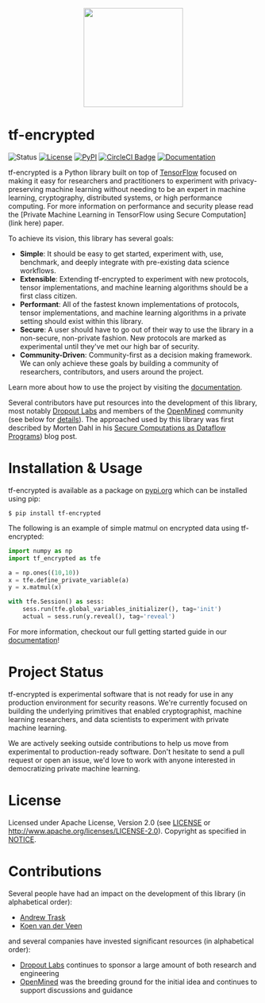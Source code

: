 <p align="center">
<img align="center" width="200" height="200" src="./img/logo.png"/>
</p>

# tf-encrypted

![Status](https://img.shields.io/badge/status-alpha-blue.svg)  [![License](https://img.shields.io/github/license/mortendahl/tf-encrypted.svg)](./LICENSE)  [![PyPI](https://img.shields.io/pypi/v/tf-encrypted.svg)](https://pypi.org/project/tf-encrypted/) [![CircleCI Badge](https://circleci.com/gh/mortendahl/tf-encrypted/tree/master.svg?style=svg)](https://circleci.com/gh/mortendahl/tf-encrypted/tree/master) [![Documentation](https://img.shields.io/badge/api-reference-blue.svg)](https://tf-encrypted.readthedocs.io/en/latest/)

tf-encrypted is a Python library built on top of [TensorFlow](https://www.tensorflow.org) focused on making it easy for researchers and practitioners to experiment with privacy-preserving machine learning without needing to be an expert in machine learning, cryptography, distributed systems, or high performance computing. For more information on performance and security please read the [Private Machine Learning in TensorFlow using Secure Computation](link here) paper.

To achieve its vision, this library has several goals:

- **Simple**: It should be easy to get started, experiment with, use, benchmark, and deeply integrate with pre-existing data science workflows.
- **Extensible**: Extending tf-encrypted to experiment with new protocols, tensor implementations, and machine learning algorithms should be a first class citizen.
- **Performant**: All of the fastest known implementations of protocols, tensor implementations, and machine learning algorithms in a private setting should exist within this library.
- **Secure**: A user should have to go out of their way to use the library in a non-secure, non-private fashion. New protocols are marked as experimental until they've met our high bar of security.
- **Community-Driven**: Community-first as a decision making framework. We can only achieve these goals by building a community of researchers, contributors, and users around the project.

Learn more about how to use the project by visiting the [documentation](https://tf-encrypted.readthedocs.io/en/latest/index.html).

Several contributors have put resources into the development of this library, most notably [Dropout Labs](https://dropoutlabs.com/) and members of the [OpenMined](https://www.openmined.org/) community (see below for [details](#contributions)). The approached used by this library was first described by Morten Dahl in his [Secure Computations as Dataflow Programs](https://mortendahl.github.io/2018/03/01/secure-computation-as-dataflow-programs/)) blog post.

# Installation & Usage

tf-encrypted is available as a package on [pypi.org](https://pypi.org/project/tf-encrypted/) which can be installed using pip:

```
$ pip install tf-encrypted
```

The following is an example of simple matmul on encrypted data using tf-encrypted:

```python
import numpy as np
import tf_encrypted as tfe

a = np.ones((10,10))
x = tfe.define_private_variable(a)
y = x.matmul(x)

with tfe.Session() as sess:
    sess.run(tfe.global_variables_initializer(), tag='init')
    actual = sess.run(y.reveal(), tag='reveal')
```

For more information, checkout our full getting started guide in our [documentation](https://tf-encrypted.readthedocs.io/en/latest/usage/getting_started.html)!

# Project Status

tf-encrypted is experimental software that is not ready for use in any production environment for security reasons. We're currently focused on building the underlying primitives that enabled cryptographist, machine learning researchers, and data scientists to experiment with private machine learning.

We are actively seeking outside contributions to help us move from experimental to production-ready software. Don't hesitate to send a pull request or open an issue, we'd love to work with anyone interested in democratizing private machine learning.

# License

Licensed under Apache License, Version 2.0 (see [LICENSE](./LICENSE) or http://www.apache.org/licenses/LICENSE-2.0). Copyright as specified in [NOTICE](./NOTICE).

# Contributions

Several people have had an impact on the development of this library (in alphabetical order):

- [Andrew Trask](https://github.com/iamtrask)
- [Koen van der Veen](https://github.com/koenvanderveen)

and several companies have invested significant resources (in alphabetical order):

- [Dropout Labs](https://dropoutlabs.com/) continues to sponsor a large amount of both research and engineering
- [OpenMined](https://openmined.org) was the breeding ground for the initial idea and continues to support discussions and guidance
